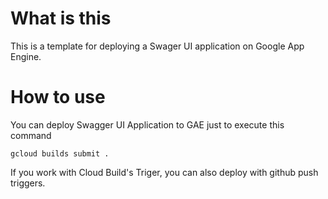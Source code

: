 # What is this
This is a template for deploying a Swager UI application on Google App Engine.

# How to use
You can  deploy Swagger UI Application to GAE just to execute this command
```
gcloud builds submit .
```
If you work with Cloud Build's Triger, you can also deploy with github push triggers.